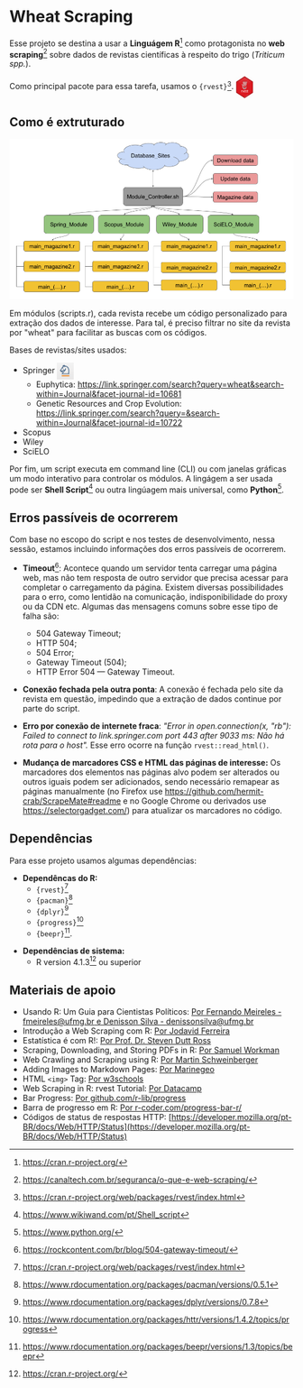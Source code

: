 # Wheat Scraping

Esse projeto se destina a usar a **Linguágem R**[^1] como protagonista no **web scraping**[^2] sobre dados de revistas científicas à respeito do trigo (*Triticum spp.*).

[^1]: https://cran.r-project.org/
[^2]: https://canaltech.com.br/seguranca/o-que-e-web-scraping/

Como principal pacote para essa tarefa, usamos o `{rvest}`[^3]. <img src="https://github.com/jardel20/wheat_scraping/blob/main/images/rvest_log.png" alt="rvest_icon" height="39px" width="30px" style="vertical-align:middle"/>

[^3]: https://cran.r-project.org/web/packages/rvest/index.html

## Como é extruturado

![fluxograma](https://github.com/jardel20/wheat_scraping/blob/main/images/Apresenta%C3%A7%C3%A3o%20sem%20t%C3%ADtulo.png?raw=true)

Em módulos (scripts.r), cada revista recebe um código personalizado para extração dos dados de interesse. Para tal, é preciso filtrar no site da revista por "wheat" para facilitar as buscas com os códigos.

Bases de revistas/sites usados:  
* Springer <img src="https://github.com/jardel20/wheat_scraping/blob/main/images/springer_icon.png" alt="springer_icon" height="30px" width="30px" style="vertical-align:middle"/>
	+ Euphytica: <https://link.springer.com/search?query=wheat&search-within=Journal&facet-journal-id=10681>
	+ Genetic Resources and Crop Evolution: <https://link.springer.com/search?query=&search-within=Journal&facet-journal-id=10722>
* Scopus
* Wiley
* SciELO

Por fim, um script executa em command line (CLI) ou com janelas gráficas um modo interativo para controlar os módulos. A lingágem a ser usada pode ser **Shell Script**[^4] ou outra lingúagem mais universal, como **Python**[^5].

[^4]: https://www.wikiwand.com/pt/Shell_script
[^5]: https://www.python.org/

## Erros passíveis de ocorrerem

Com base no escopo do script e nos testes de desenvolvimento, nessa sessão, estamos incluindo informações dos erros passíveis de ocorrerem.

* **Timeout**[^6]: Acontece quando um servidor tenta carregar uma página web, mas não tem resposta de outro servidor que precisa acessar para completar o carregamento da página. Existem diversas possibilidades para o erro, como lentidão na comunicação, indisponibilidade do proxy ou da CDN etc. Algumas das mensagens comuns sobre esse tipo de falha são:  

	+ 504 Gateway Timeout;
	+ HTTP 504;
	+ 504 Error;
	+ Gateway Timeout (504);
	+ HTTP Error 504 — Gateway Timeout.
* **Conexão fechada pela outra ponta**: A conexão é fechada pelo site da revista em questão, impedindo que a extração de dados continue por parte do script.
* **Erro por conexão de internete fraca**: *"Error in open.connection(x, "rb"): Failed to connect to link.springer.com port 443 after 9033 ms: Não há rota para o host".* Esse erro ocorre na função `rvest::read_html()`.

[^6]: https://rockcontent.com/br/blog/504-gateway-timeout/

* **Mudança de marcadores CSS e HTML das páginas de interesse:** Os marcadores dos elementos nas páginas alvo podem ser alterados ou outros iguais podem ser adicionados, sendo necessário remapear as páginas manualmente (no Firefox use <https://github.com/hermit-crab/ScrapeMate#readme> e no Google Chrome ou derivados use <https://selectorgadget.com/>) para atualizar os marcadores no código. 

## Dependências

Para esse projeto usamos algumas dependências:  

* **Dependêncas do R:** 
	+ `{rvest}`[^3]
	+ `{pacman}`[^8]
	+ `{dplyr}`[^9]
	+ `{progress}`[^10]
	+ `{beepr}`[^11].

[^7]: https://rdocumentation.org/packages/rvest/versions/1.0.2
[^8]: https://www.rdocumentation.org/packages/pacman/versions/0.5.1
[^9]: https://www.rdocumentation.org/packages/dplyr/versions/0.7.8
[^10]: https://www.rdocumentation.org/packages/httr/versions/1.4.2/topics/progress
[^11]: https://www.rdocumentation.org/packages/beepr/versions/1.3/topics/beepr

* **Dependências de sistema:**
	+ R version 4.1.3[^1] ou superior

## Materiais de apoio

* Usando R: Um Guia para Cientistas Políticos: [Por Fernando Meireles - fmeireles@ufmg.br e Denisson Silva - denissonsilva@ufmg.br](https://electionsbr.com/livro/bases.html)  
* Introdução a Web Scraping com R: [Por Jodavid Ferreira ](https://estatidados.com.br/introducao-a-web-scraping-com-r/)  
* Estatística é com R!: [Por Prof. Dr. Steven Dutt Ross](http://www.estatisticacomr.uff.br/?p=869)  
* Scraping, Downloading, and Storing PDFs in R: [Por Samuel Workman](https://towardsdatascience.com/scraping-downloading-and-storing-pdfs-in-r-367a0a6d9199)  
* Web Crawling and Scraping using R: [Por Martin Schweinberger](https://slcladal.github.io/webcrawling.html)  
* Adding Images to Markdown Pages: [Por Marinegeo](https://marinegeo.github.io/2018-08-10-adding-images-markdown/)
* HTML `<img>` Tag: [Por w3schools](https://www.w3schools.com/tags/tag_img.asp)
* Web Scraping in R: rvest Tutorial: [Por Datacamp](https://www.datacamp.com/community/tutorials/r-web-scraping-rvest)
* Bar Progress: [Por github.com/r-lib/progress](https://github.com/r-lib/progress)
* Barra de progresso em R: [Por r-coder.com/progress-bar-r/](https://r-coder.com/progress-bar-r/)
* Códigos de status de respostas HTTP: [https://developer.mozilla.org/pt-BR/docs/Web/HTTP/Status](https://developer.mozilla.org/pt-BR/docs/Web/HTTP/Status)

